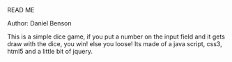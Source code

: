 READ ME

Author: Daniel Benson 

This is a simple dice game, if you put a number on the input field and it gets draw with the dice, you win! else you loose! Its made of a java
script, css3, html5 and a little bit of jquery.
